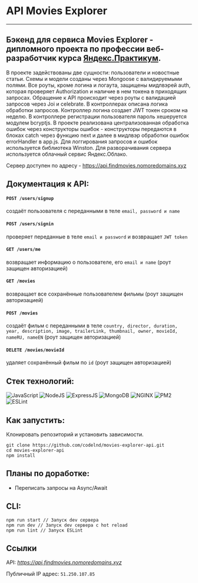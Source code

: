 # API Movies Explorer

***

## Бэкенд для сервиса Movies Explorer - дипломного проекта по профессии веб-разработчик курса [Яндекс.Практикум](https://praktikum.yandex.ru 'Яндекс Практикум').
В проекте задействованы две сущности: пользователи и новостные статьи. Схемы и модели созданы через Mongoose с валидируемыми полями. Все роуты, кроме логина и логаута, защищены мидлвэрей auth, которая проверяет Authorization и наличие в нем токена в приходящих запросах. Обращение к API происходит через роуты с валидацией запросов через Joi и celebrate. В контроллерах описана логика обработки запросов. Контроллер логина создает JWT токен сроком на неделю. В контроллере регистрации пользователя пароль хешеруется модулем bcryptjs. В проекте реализована централизованная обработка ошибок через конструкторы ошибок - конструкторы передаются в блоках catch через функцию next и далее в мидлвэр обработки ошибок errorHandler в app.js. Для логгирования запросов и ошибок используется библиотека Winston. Для разворачивания сервера используется облачный сервис Яндекс.Облако.

Сервер доступен по адресу - https://api.findmovies.nomoredomains.xyz

## Документация к API:
#### `POST /users/signup`
cоздаёт пользователя с переданными в теле `email, password и name`

#### `POST /users/signin`
проверяет переданные в теле `email и password` и возвращает `JWT token`

#### `GET /users/me`
возвращает информацию о пользователе, его `email и name` (роут защищен авторизацией)

#### `GET /movies`
возвращает все сохранённые пользователем фильмы (роут защищен авторизацией)

#### `POST /movies`
создаёт фильм с переданными в теле `country,
director,
duration,
year,
description,
image,
trailerLink,
thumbnail,
owner,
movieId,
nameRU,
nameEN` (роут защищен авторизацией)

#### `DELETE /movies/movieId`
удаляет сохранённый фильм по `id` (роут защищен авторизацией)


## Стек технологий:
![JavaScript](https://img.shields.io/badge/-JavaScript-000?style=for-the-badge&logo=javascript)
![NodeJS](https://img.shields.io/badge/-node.js-000?style=for-the-badge&logo=node.js)
![ExpressJS](https://img.shields.io/badge/-express.js-000?style=for-the-badge&logo=express)
![MongoDB](https://img.shields.io/badge/-MongoDB-000?style=for-the-badge&logo=mongodb)
![NGINX](https://img.shields.io/badge/-nginx-000?style=for-the-badge&logo=nginx)
![PM2](https://img.shields.io/badge/-pm2-000?style=for-the-badge&logo=pm2)
![ESLint](https://img.shields.io/badge/-eslint-000?style=for-the-badge&logo=eslint)

## Как запустить:
Клонировать репозиторий и установить зависимости.
```
git clone https://github.com/codelnd/movies-explorer-api.git
cd movies-explorer-api
npm install
```


## Планы по доработке:
- Переписать запросы на Async/Await


## CLI:
```
npm run start // Запуск dev сервера
npm run dev // Запуск dev сервера с hot reload
npm run lint // Запуск ESLint
```

## Ссылки
API: *https://api.findmovies.nomoredomains.xyz*

Публичный IP адрес: `51.250.107.85`





